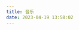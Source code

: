 ```yaml
---
title: 音乐
date: 2023-04-19 13:58:02
---
```

<div class="aplayer" data-id="8675637915" data-server="tencent" data-type="playlist" data-mutex="true" data-preload="auto" data-theme="#3F51B5" data-volume="1" data-order="random" data-autoplay="true" data-listmaxheight="600px"></div>
